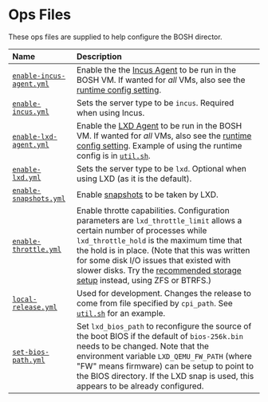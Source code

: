 # Ops Files

These ops files are supplied to help configure the BOSH director.

| Name | Description |
| :--- | :--- |
| [`enable-incus-agent.yml`](enable-incus-agent.yml) | Enable the the [Incus Agent](https://linuxcontainers.org/incus/docs/main/howto/instances_create/#install-the-incus-agent-into-virtual-machine-instances) to be run in the BOSH VM. If wanted for _all_ VMs, also see the [runtime config setting](../manifests/enable-incus-agent-config.yml). |
| [`enable-incus.yml`](enable-incus.yml) | Sets the server type to be `incus`. Required when using Incus. |
| [`enable-lxd-agent.yml`](enable-lxd-agent.yml) | Enable the [LXD Agent](https://documentation.ubuntu.com/lxd/en/latest/howto/instances_create/#install-the-lxd-agent-into-virtual-machine-instances) to be run in the BOSH VM. If wanted for _all_ VMs, also see the [runtime config setting](../manifests/enable-lxd-agent-config.yml). Example of using the runtime config is in [`util.sh`](../util.sh). |
| [`enable-lxd.yml`](enable-lxd.yml) | Sets the server type to be `lxd`. Optional when using LXD (as it is the default). |
| [`enable-snapshots.yml`](enable-snapshots.yml) | Enable [snapshots](https://bosh.io/docs/snapshots/) to be taken by LXD. |
| [`enable-throttle.yml`](enable-throttle.yml) | Enable throtte capabilities. Configuration parameters are `lxd_throttle_limit` allows a certain number of processes while `lxd_throttle_hold` is the maximum time that the hold is in place. (Note that this was written for some disk I/O issues that existed with slower disks. Try the [recommended storage setup](https://documentation.ubuntu.com/lxd/en/latest/reference/storage_drivers/#recommended-setup) instead, using ZFS or BTRFS.) |
| [`local-release.yml`](local-release.yml) | Used for development. Changes the release to come from file specified by `cpi_path`. See [`util.sh`](../util.sh) for an example. |
| [`set-bios-path.yml`](set-bios-path.yml) | Set `lxd_bios_path` to reconfigure the source of the boot BIOS if the default of `bios-256k.bin` needs to be changed. Note that the environment variable `LXD_QEMU_FW_PATH` (where "FW" means firmware) can be setup to point to the BIOS directory. If the LXD snap is used, this appears to be already configured. |

